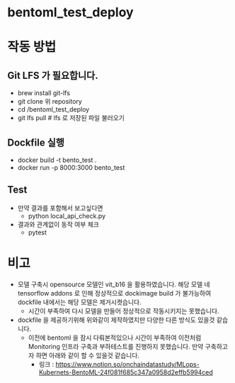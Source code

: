 # bentoml_test_deploy

# 작동 방법
## Git LFS 가 필요합니다.
 - brew install git-lfs
 - git clone 위 repository
 - cd /bentoml_test_deploy
 - git lfs pull # lfs 로 저장된 파일 불러오기
## Dockfile 실행
 - docker build -t bento_test .
 - docker run -p 8000:3000 bento_test
## Test
 - 만약 결과를 포함해서 보고싶다면
   - python local_api_check.py
 - 결과와 관계없이 동작 여부 체크
   - pytest

# 비고
- 모델 구축시 opensource 모델인 vit_b16 을 활용하였습니다. 해당 모델 네 tensorflow addons 로 인해 정상적으로 dockimage build 가 불가능하여 dockfile 내에서는 해당 모델은 제거시켯습니다.
  - 시간이 부족하여 다시 모델을 만들어 정상적으로 작동시키지는 못했습니다.
- dockfile 을 제공하기위해 위와같이 제작하였지만 다양한 다른 방식도 있을것 같습니다.
  - 이전에 bentoml 을 잠시 다뤄본적있으나 시간이 부족하여 이전처럼 Monitoring 인프라 구축과 부하테스트를 진행하지 못했습니다. 만약 구축하고자 하면 아래와 같이 할 수 있을것 같습니다.
    - 링크 : https://www.notion.so/onchaindatastudy/MLops-Kubernets-BentoML-24f081f685c347a0958d2effb5994ced
